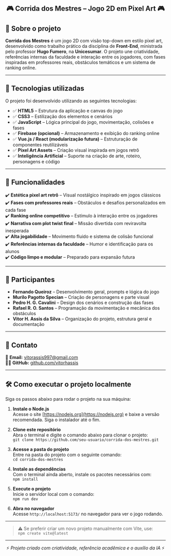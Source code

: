 # <h2 align="center">🎮 Corrida dos Mestres – Jogo 2D em Pixel Art 🎮</h2>

## 📌 Sobre o projeto  

**Corrida dos Mestres** é um jogo 2D com visão top-down em estilo pixel art, desenvolvido como trabalho prático da disciplina de **Front-End**, ministrada pelo professor **Hugo Fumero**, na **Unicesumar**. O projeto une criatividade, referências internas da faculdade e interação entre os jogadores, com fases inspiradas em professores reais, obstáculos temáticos e um sistema de ranking online.

---

## 🚀 Tecnologias utilizadas  

O projeto foi desenvolvido utilizando as seguintes tecnologias:

- ✅ **HTML5** – Estrutura da aplicação e canvas do jogo  
- ✅ **CSS3** – Estilização dos elementos e cenários  
- ✅ **JavaScript** – Lógica principal do jogo, movimentação, colisões e fases  
- ✅ **Firebase (opcional)** – Armazenamento e exibição do ranking online  
- ✅ **Vue.js / React (modularização futura)** – Estruturação de componentes reutilizáveis  
- ✅ **Pixel Art Assets** – Criação visual inspirada em jogos retrô  
- ✅ **Inteligência Artificial** – Suporte na criação de arte, roteiro, personagens e código  

---

## 🎯 Funcionalidades  

✔️ **Estética pixel art retrô** – Visual nostálgico inspirado em jogos clássicos  
✔️ **Fases com professores reais** – Obstáculos e desafios personalizados em cada fase  
✔️ **Ranking online competitivo** – Estímulo à interação entre os jogadores  
✔️ **Narrativa com plot twist final** – Missão divertida com reviravolta inesperada  
✔️ **Alta jogabilidade** – Movimento fluido e sistema de colisão funcional  
✔️ **Referências internas da faculdade** – Humor e identificação para os alunos  
✔️ **Código limpo e modular** – Preparado para expansão futura  

---

## 👥 Participantes  

- **Fernando Queiroz** – Desenvolvimento geral, prompts e lógica do jogo  
- **Murilo Pagotto Specian** – Criação de personagens e parte visual  
- **Pedro H. G. Cavalini** – Design dos cenários e construção das fases  
- **Rafael R. O. Santos** – Programação da movimentação e mecânica dos obstáculos  
- **Vitor H. Assis da Silva** – Organização do projeto, estrutura geral e documentação  

---

## 📩 Contato  

📧 **Email:** [vitorassis997@gmail.com](mailto:vitorassis997@gmail.com)  
👨‍💻 **GitHub:** [github.com/vitorhassis](https://github.com/vitorhassis)  

---

## 🛠️ Como executar o projeto localmente  

Siga os passos abaixo para rodar o projeto na sua máquina:

1. **Instale o Node.js**  
Acesse o site [https://nodejs.org](https://nodejs.org) e baixe a versão recomendada. Siga o instalador até o fim.

2. **Clone este repositório**  
Abra o terminal e digite o comando abaixo para clonar o projeto:  
`git clone https://github.com/seu-usuario/corrida-dos-mestres.git`

3. **Acesse a pasta do projeto**  
Entre na pasta do projeto com o seguinte comando:  
`cd corrida-dos-mestres`

4. **Instale as dependências**  
Com o terminal ainda aberto, instale os pacotes necessários com:  
`npm install`

5. **Execute o projeto**  
Inicie o servidor local com o comando:  
`npm run dev`

6. **Abra no navegador**  
Acesse `http://localhost:5173/` no navegador para ver o jogo rodando.

---

> ⚠️ Se preferir criar um novo projeto manualmente com Vite, use:  
`npm create vite@latest`

---

<p align="center">⚡ <em>Projeto criado com criatividade, referência acadêmica e o auxílio da IA</em> ⚡</p>

 
